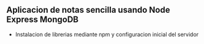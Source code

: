 ## Aplicacion de notas sencilla usando Node Express MongoDB

- Instalacion de librerias mediante npm y configuracion inicial del servidor
